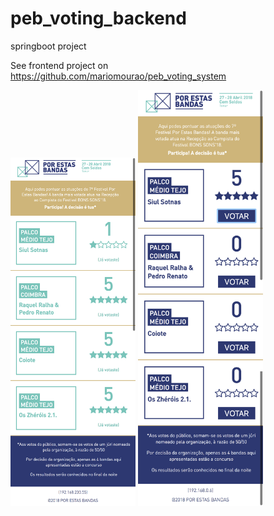 # peb_voting_backend
springboot project 

See frontend project on https://github.com/mariomourao/peb_voting_system

<img src="https://raw.githubusercontent.com/mariomourao/peb_voting_backend/master/peb_app.png" width="200">
<img src="https://raw.githubusercontent.com/mariomourao/peb_voting_backend/master/peb_before.png" width="200">
